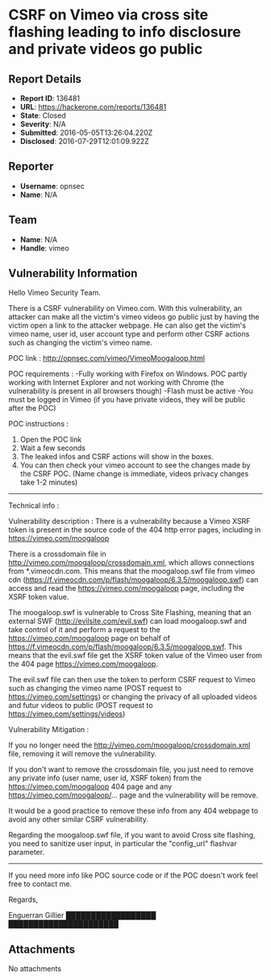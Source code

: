 # CSRF on Vimeo via cross site flashing leading to info disclosure and private videos go public

## Report Details
- **Report ID**: 136481
- **URL**: https://hackerone.com/reports/136481
- **State**: Closed
- **Severity**: N/A
- **Submitted**: 2016-05-05T13:26:04.220Z
- **Disclosed**: 2016-07-29T12:01:09.922Z

## Reporter
- **Username**: opnsec
- **Name**: N/A

## Team
- **Name**: N/A
- **Handle**: vimeo

## Vulnerability Information
Hello Vimeo Security Team.

There is a CSRF vulnerability on Vimeo.com. With this vulnerability, an attacker can make all the victim's vimeo videos go public just by having the victim open a link to the attacker webpage. He can also get the victim's vimeo name, user id, user account type and perform other CSRF actions such as changing the victim's vimeo name.

POC link : http://opnsec.com/vimeo/VimeoMoogaloop.html

POC requirements :
-Fully working with Firefox on Windows. POC partly working with Internet Explorer and not working with Chrome (the vulnerability is present in all browsers though)
-Flash must be active
-You must be logged in Vimeo (if you have private videos, they will be public after the POC)

POC instructions :
1. Open the POC link
2. Wait a few seconds
3. The leaked infos and CSRF actions will show in the boxes. 
4. You can then check your vimeo account to see the changes made by the CSRF POC. (Name change is immediate, videos privacy changes take 1-2 minutes)

-----------------

Technical info :

Vulnerability description :
There is a vulnerability because a Vimeo XSRF token is present in the source code of the 404 http error pages, including in https://vimeo.com/moogaloop

There is a crossdomain file in http://vimeo.com/moogaloop/crossdomain.xml, which allows connections from *.vimeocdn.com. This means that the moogaloop.swf file from vimeo cdn (https://f.vimeocdn.com/p/flash/moogaloop/6.3.5/moogaloop.swf) can access and read the https://vimeo.com/moogaloop page, including the XSRF token value.

The moogaloop.swf is vulnerable to Cross Site Flashing, meaning that an external SWF (http://evilsite.com/evil.swf) can load moogaloop.swf and take control of it and perform a request to the https://vimeo.com/moogaloop page on behalf of https://f.vimeocdn.com/p/flash/moogaloop/6.3.5/moogaloop.swf. This means that the evil.swf file get the XSRF token value of the Vimeo user from the 404 page https://vimeo.com/moogaloop.

The evil.swf file can then use the token to perform CSRF request to Vimeo such as changing the vimeo name (POST request to https://vimeo.com/settings) or changing the privacy of all uploaded videos and futur videos to public (POST request to https://vimeo.com/settings/videos)

Vulnerability Mitigation :

If you no longer need the http://vimeo.com/moogaloop/crossdomain.xml file, removing it will remove the vulnerability.

If you don't want to remove the crossdomain file, you just need to remove any private info (user name, user id, XSRF token) from the https://vimeo.com/moogaloop 404 page and any https://vimeo.com/moogaloop/... page and the vulnerability will be remove.

It would be a good practice to remove these info from any 404 webpage to avoid any other similar CSRF vulnerability.

Regarding the moogaloop.swf file, if you want to avoid Cross site flashing, you need to sanitize user input, in particular the "config_url" flashvar parameter.

-------------

If you need more info like POC source code or if the POC doesn't work feel free to contact me.

Regards,

Enguerran Gillier
&#x2588;&#x2588;&#x2588;&#x2588;&#x2588;&#x2588;&#x2588;&#x2588;&#x2588;&#x2588;&#x2588;&#x2588;&#x2588;&#x2588;&#x2588;&#x2588;&#x2588;&#x2588;
&#x2588;&#x2588;&#x2588;&#x2588;&#x2588;&#x2588;&#x2588;&#x2588;&#x2588;&#x2588;&#x2588;&#x2588;&#x2588;&#x2588;&#x2588;&#x2588;&#x2588;&#x2588;&#x2588;&#x2588;&#x2588;&#x2588;

## Attachments
No attachments
